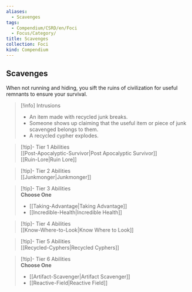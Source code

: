 ```yaml
---
aliases:
  - Scavenges
tags:
  - Compendium/CSRD/en/Foci
  - Focus/Category/
title: Scavenges
collection: Foci
kind: Compendium
---
```

## Scavenges  
When not running and hiding, you sift the ruins of civilization for useful remnants to ensure your survival.  

>[!info] Intrusions  
>- An item made with recycled junk breaks.  
>- Someone shows up claiming that the useful item or piece of junk scavenged belongs to them.  
>- A recycled cypher explodes.  


>[!tip]- Tier 1 Abilities  
> [[Post-Apocalyptic-Survivor|Post Apocalyptic Survivor]]  
> [[Ruin-Lore|Ruin Lore]]  


>[!tip]- Tier 2 Abilities  
> [[Junkmonger|Junkmonger]]  


>[!tip]- Tier 3 Abilities  
> **Choose One**  
>- [[Taking-Advantage|Taking Advantage]]  
>- [[Incredible-Health|Incredible Health]]  


>[!tip]- Tier 4 Abilities  
> [[Know-Where-to-Look|Know Where to Look]]  


>[!tip]- Tier 5 Abilities  
> [[Recycled-Cyphers|Recycled Cyphers]]  


>[!tip]- Tier 6 Abilities  
> **Choose One**  
>- [[Artifact-Scavenger|Artifact Scavenger]]  
>- [[Reactive-Field|Reactive Field]]